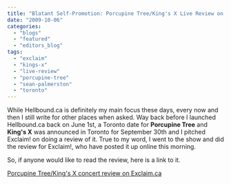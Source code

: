```yaml
---
title: "Blatant Self-Promotion: Porcupine Tree/King's X Live Review on Exclaim.ca"
date: "2009-10-06"
categories: 
  - "blogs"
  - "featured"
  - "editors_blog"
tags: 
  - "exclaim"
  - "kings-x"
  - "live-review"
  - "porcupine-tree"
  - "sean-palmerston"
  - "toronto"
---
```


[](../2009/10/blatant-self-promotion-obituary-live-review-on-exclaim-ca/ "Permanent Link to Blatant Self-Promotion: Obituary Live Review on Exclaim.ca")While Hellbound.ca is definitely my main focus these days, every now and then I still write for other places when asked. Way back before I launched Hellbound.ca back on June 1st, a Toronto date for **Porcupine Tree** and **King's X** was announced in Toronto for September 30th and I pitched Exclaim! on doing a review of it. True to my word, I went to the show and did the review for Exclaim!, who have posted it up online this morning.

So, if anyone would like to read the review, here is a link to it.

[Porcupine Tree/King's X concert review on Exclaim.ca](http://www.exclaim.ca/musicreviews/latestsub.aspx?csid1=137&csid2=870&fid1=41649)
